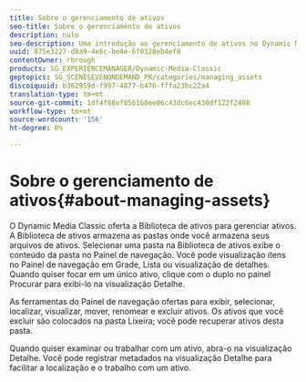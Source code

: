 ```yaml
---
title: Sobre o gerenciamento de ativos
seo-title: Sobre o gerenciamento de ativos
description: nulo
seo-description: Uma introdução ao gerenciamento de ativos no Dynamic Media Classic
uuid: 875e3227-d8a9-4e6c-be4e-6f0328eb4ef8
contentOwner: rbrough
products: SG_EXPERIENCEMANAGER/Dynamic-Media-Classic
geptopics: SG_SCENESEVENONDEMAND_PK/categories/managing_assets
discoiquuid: b362959d-f997-4877-b470-fffa23bc22a4
translation-type: tm+mt
source-git-commit: 1df4f88ef856160ee06c43dc6ec430df122f2408
workflow-type: tm+mt
source-wordcount: '156'
ht-degree: 0%

---
```



# Sobre o gerenciamento de ativos{#about-managing-assets}

O Dynamic Media Classic oferta a Biblioteca de ativos para gerenciar ativos. A Biblioteca de ativos armazena as pastas onde você armazena seus arquivos de ativos. Selecionar uma pasta na Biblioteca de ativos exibe o conteúdo da pasta no Painel de navegação. Você pode visualização itens no Painel de navegação em Grade, Lista ou visualização de detalhes. Quando quiser focar em um único ativo, clique com o duplo no painel Procurar para exibi-lo na visualização Detalhe.

As ferramentas do Painel de navegação ofertas para exibir, selecionar, localizar, visualizar, mover, renomear e excluir ativos. Os ativos que você excluir são colocados na pasta Lixeira; você pode recuperar ativos desta pasta.

Quando quiser examinar ou trabalhar com um ativo, abra-o na visualização Detalhe. Você pode registrar metadados na visualização Detalhe para facilitar a localização e o trabalho com um ativo.
